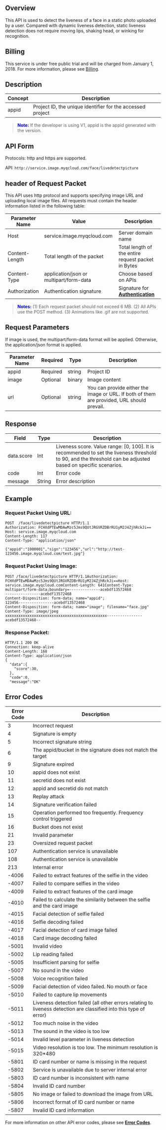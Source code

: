 ## Overview
This API is used to detect the liveness of a face in a static photo uploaded by a user. Compared with dynamic liveness detection, static liveness detection does not require moving lips, shaking head, or winking for recognition.

## Billing
This service is under free public trial and will be charged from January 1, 2018.
For more information, please see [Billing](/document/product/641/12401).


## Description
| Concept     | Description               |
| ------ | ---------------- |
| appid | Project ID, the unique identifier for the accessed project |
><font color="#0000cc">**Note:** </font>
 If the developer is using V1, appid is the appid generated with the version.

## API Form

Protocols: http and https are supported.

API: `http://service.image.myqcloud.com/face/livedetectpicture`


## header of Request Packet
This API uses http protocol and supports specifying image URL and uploading local image files.
All requests must contain the header information listed in the following table:

| Parameter Name | Value | Description |
| -------------- | ---------------------------------------- | ---------------------------------------- |
| Host | service.image.myqcloud.com | Server domain name |
| Content-Length | Total length of the packet | Total length of the entire request packet in Bytes |
| Content-Type | application/json or multipart/form-data | Choose based on APIs |
| Authorization | Authentication signature | Signature for [**Authentication**](/document/product/641/12409) |

><font color="#0000cc">**Notes:** </font>
 (1) Each request packet should not exceed 6 MB.
 (2) All APIs use the POST method.
 (3) Animations like .gif are not supported.

## Request Parameters
If image is used, the multipart/form-data format will be applied. Otherwise, the application/json format is applied.

| Parameter Name | Required | Type | Description |
| ------------- | ---- | ------ | ------------------------------------- |
| appid | Required | string | Project ID |
| image | Optional | binary | Image content |
| url | Optional | string | You can provide either the image or URL. If both of them are provided, URL should prevail. |

## Response
| Field | Type | Description |
| --------------- | ------ | ------------------------- |
| data.score | Int | Liveness score. Value range: [0, 100]. It is recommended to set the liveness threshold to 90, and the threshold can be adjusted based on specific scenarios. |
| code | Int | Error code |
| message | String | Error description |


## Example

### Request Packet Using URL:

```
POST  /face/livedetectpicture HTTP/1.1
Authorization: FCHXdPTEwMDAwMzc5Jms9QUtJRGVRZDBrRU1yM2J4ZjhRckJi==
Host: service.image.myqcloud.com
Content-Length: 117
Content-Type: "application/json"

{"appid":"1000001","sign":"123456","url":"http://test-123456.image.myqcloud.com/test.jpg"}
```

### Request Packet Using Image:

```
POST /face/livedetectpicture HTTP/1.1Authorization: FCHXdPTEwMDAwMzc5Jms9QUtJRGVRZDBrRU1yM2J4ZjhRckJi==Host: service.image.myqcloud.comContent-Length: 641Content-Type: multipart/form-data;boundary=--------------acebdf13572468
----------------acebdf13572468
Content-Disposition: form-data; name="appid";
123456----------------acebdf13572468
Content-Disposition: form-data; name="image"; filename="face.jpg"
Content-Type: image/jpeg
xxxxxxxxxxxxxxxxxxxxxxxxxxxxxxxxxxxxxxxxxxxxxx----------------acebdf13572468--

```

### Response Packet:

```
HTTP/1.1 200 OK
Connection: keep-alive
Content-Length: 168
Content-Type: application/json
{
  "data":{
    "score":30,
  },
  "code":0,
  "message":"OK"

```

## Error Codes
| **Error Code** | **Description** |
| ------- | ------------------------ |
| 3 | Incorrect request |
| 4 | Signature is empty |
| 5 | Incorrect signature string |
| 6 | The appid/bucket in the signature does not match the target |
| 9 | Signature expired |
| 10 | appid does not exist |
| 11 | secretid does not exist |
| 12 | appid and secretid do not match |
| 13 | Replay attack |
| 14 | Signature verification failed |
| 15 | Operation performed too frequently. Frequency control triggered |
| 16 | Bucket does not exist |
| 21 | Invalid parameter |
| 23 | Oversized request packet |
| 107 | Authentication service is unavailable |
| 108 | Authentication service is unavailable |
| 213 | Internal error |
| -4006 | Failed to extract features of the selfie in the video |
| -4007 | Failed to compare selfies in the video |
| -4009 | Failed to extract features of the card image |
| -4010 | Failed to calculate the similarity between the selfie and the card image |
| -4015 | Facial detection of selfie failed|
| -4016 | Selfie decoding failed |
| -4017 | Facial detection of card image failed |
| -4018 | Card image decoding failed |
| -5001 | Invalid video |
| -5002 | Lip reading failed |
| -5005 | Insufficient parsing for selfie|
| -5007 | No sound in the video |
| -5008 | Voice recognition failed |
| -5009 | Facial detection of video failed. No mouth or face |
| -5010 | Failed to capture lip movements |
| -5011 | Liveness detection failed (all other errors relating to liveness detection are classified into this type of error) |
| -5012 | Too much noise in the video |
| -5013 | The sound in the video is too low |
| -5014 | Invalid level parameter in liveness detection |
| -5015 | Video resolution is too low. The minimum resolution is 320*480 |
| -5801 | ID card number or name is missing in the request |
| -5802 | Service is unavailable due to server internal error |
| -5803 | ID card number is inconsistent with name |
| -5804 | Invalid ID card number |
| -5805 | No image or failed to download the image from URL |
| -5806 | Incorrect format of ID card number or name |
| -5807 | Invalid ID card information |

For more information on other API error codes, please see [**Error Codes**](/document/product/641/12410).










